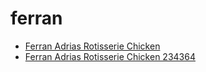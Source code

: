 # ferran

 * [Ferran Adrias Rotisserie Chicken](../../index/f/ferran-adrias-rotisserie-chicken-234364.json)
 * [Ferran Adrias Rotisserie Chicken 234364](../../index/f/ferran-adrias-rotisserie-chicken-234364.json)
